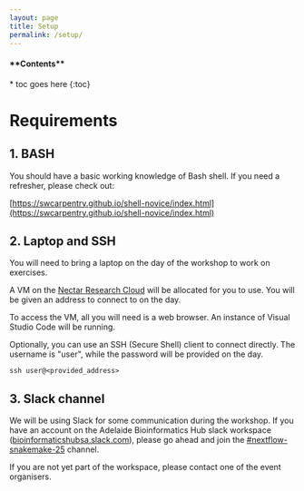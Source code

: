 ```yaml
---
layout: page
title: Setup
permalink: /setup/
---
```


<nav>
  <h4>**Contents**</h4>
  * toc goes here
  {:toc}
</nav>

# Requirements

## 1. BASH

You should have a basic working knowledge of Bash shell. If you need a refresher, please check out:

[https://swcarpentry.github.io/shell-novice/index.html](https://swcarpentry.github.io/shell-novice/index.html)

## 2. Laptop and SSH

You will need to bring a laptop on the day of the workshop to work on exercises. 

A VM on the [Nectar Research Cloud](https://ardc.edu.au/services/ardc-nectar-research-cloud/) will be allocated for you to use. You will be given an address to connect to on the day.

To access the VM, all you will need is a web browser. An instance of Visual Studio
Code will be running.  

Optionally, you can use an SSH (Secure Shell) client to connect directly. The
username is "user", while the password will be provided on the day.

```
ssh user@<provided_address>
```

## 3. Slack channel

We will be using Slack for some communication during the workshop. 
If you have an account on the Adelaide Bioinformatics Hub slack workspace ([bioinformaticshubsa.slack.com]()), please go ahead and join the [#nextflow-snakemake-25](bioinformaticshubsa.slack.com#nextflow-snakemake-25) channel.

If you are not yet part of the workspace, please contact one of the event organisers.
